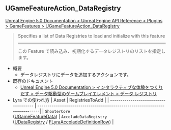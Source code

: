 ## UGameFeatureAction_DataRegistry

[Unreal Engine 5.0 Documentation > Unreal Engine API Reference > Plugins > GameFeatures > UGameFeatureAction_DataRegistry](https://docs.unrealengine.com/5.0/en-US/API/Plugins/GameFeatures/UGameFeatureAction_DataRegistry/)

> Specifies a list of Data Registries to load and initialize with this feature  
> 
> ----
> この Feature で読み込み、初期化するデータレジストリのリストを指定します。

* 概要
	* データレジストリにデータを追加するアクションです。
* 既存のドキュメント
	* [Unreal Engine 5.0 Documentation > インタラクティブな体験をつくりだす > データ駆動型のゲームプレイエレメント > データ レジストリ]
* Lyra での使われ方
	| Asset                                 | RegistriesToAdd                                                            |
	| ------------------------------------- | ---------------------------------------------------------------------------|
	| `ShooterCore`<br>([UGameFeatureData]) | `AccoladeDataRegistry`<br>([UDataRegistry] / [FLyraAccoladeDefinitionRow]) |


<!--- ページ内のリンク --->

<!--- 自前の画像へのリンク --->

<!--- generated --->
[FLyraAccoladeDefinitionRow]: ../../Lyra/GameplayMessageAccolade/FLyraAccoladeDefinitionRow.md#flyraaccoladedefinitionrow
[UDataRegistry]: ../../UE/DataRegistry/UDataRegistry.md#udataregistry
[UGameFeatureData]: ../../UE/GameFeature/UGameFeatureData.md#ugamefeaturedata
[Unreal Engine 5.0 Documentation > インタラクティブな体験をつくりだす > データ駆動型のゲームプレイエレメント > データ レジストリ]: https://docs.unrealengine.com/5.0/ja/data-registries-in-unreal-engine/
